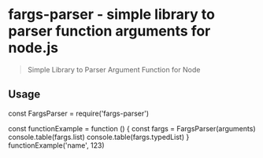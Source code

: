 # fargs-parser - simple library to parser function arguments for node.js

> Simple Library to Parser Argument Function for Node

## Usage

  const FargsParser = require('fargs-parser')

  const functionExample = function () {
      const fargs = FargsParser(arguments)
      console.table(fargs.list)
      console.table(fargs.typedList)
  }
  functionExample('name', 123)

